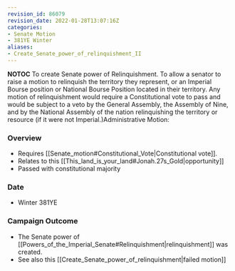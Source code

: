 ```yaml
---
revision_id: 86079
revision_date: 2022-01-28T13:07:16Z
categories:
- Senate Motion
- 381YE Winter
aliases:
- Create_Senate_power_of_relinquishment_II
---
```



__NOTOC__
To create Senate power of Relinquishment. To allow a senator to raise a motion to relinquish the territory they represent, or an Imperial Bourse position or National Bourse Position located in their territory. Any motion of relinquishment would require a Constitutional vote to pass and would be subject to a veto by the General Assembly, the Assembly of Nine, and by the National Assembly of the nation relinquishing the territory or resource (if it were not Imperial.)Administrative Motion:
### Overview
* Requires [[Senate_motion#Constitutional_Vote|Constitutional vote]].
* Relates to this [[This_land_is_your_land#Jonah.27s_Gold|opportunity]]
* Passed with constitutional majority

### Date
* Winter 381YE
### Campaign Outcome
* The Senate power of [[Powers_of_the_Imperial_Senate#Relinquishment|relinquishment]] was created.
* See also this [[Create_Senate_power_of_relinquishment|failed motion]]